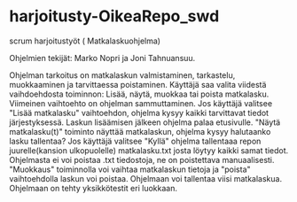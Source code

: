 # harjoitusty-OikeaRepo_swd
scrum harjoitustyöt ( Matkalaskuohjelma)

Ohjelmien tekijät: Marko Nopri ja Joni Tahnuansuu.

Ohjelman tarkoitus on matkalaskun valmistaminen, tarkastelu, muokkaaminen ja tarvittaessa poistaminen. Käyttäjä saa valita
viidestä vaihdoehdosta toiminnon: Lisää, näytä, muokkaa tai poista matkalasku. Viimeinen vaihtoehto on ohjelman sammuttaminen.
Jos käyttäjä valitsee "Lisää matkalasku" vaihtoehdon, ohjelma kysyy kaikki tarvittavat tiedot järjestyksessä. Laskun lisäämisen jälkeen ohjelma palaa etusivulle. "Näytä matkalasku(t)" toiminto näyttää matkalaskun, ohjelma kysyy halutaanko lasku tallentaa? Jos käyttäjä valitsee "Kyllä" ohjelma tallentaaa repon juurelle(kansion ulkopuolelle) matkalasku.txt josta löytyy kaikki samat tiedot. Ohjelmasta ei voi poistaa .txt tiedostoja, ne on poistettava manuaalisesti.
"Muokkaus" toiminnolla voi vaihtaa matkalaskun tietoja ja "poista" vaihtoehdolla laskun voi poistaa. Ohjelmaan voi tallentaa viisi matkalaskua.
Ohjelmaan on tehty yksikkötestit eri luokkaan.

